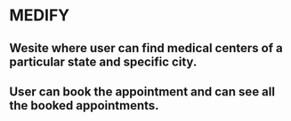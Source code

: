 # MEDIFY

## Wesite where user can find medical centers of a particular state and  specific city.

## User can book the appointment and can see all the booked appointments.
